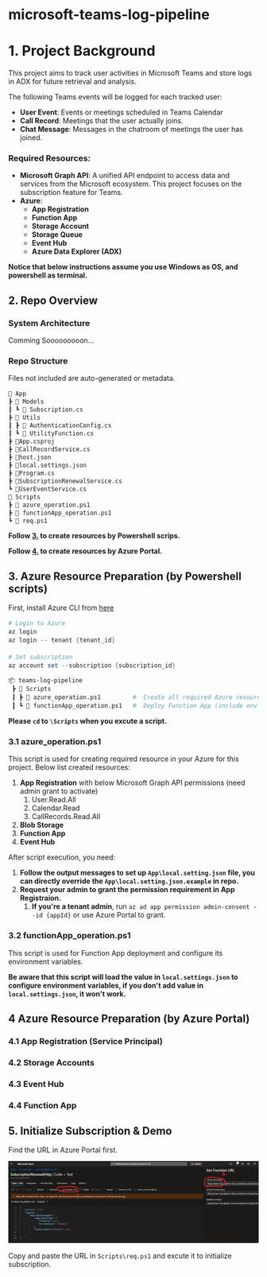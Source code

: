 # microsoft-teams-log-pipeline

# 1. Project Background

This project aims to track user activities in Microsoft Teams and store logs in ADX for future retrieval and analysis.

The following Teams events will be logged for each tracked user:
- **User Event**: Events or meetings scheduled in Teams Calendar
- **Call Record**: Meetings that the user actually joins.
- **Chat Message**: Messages in the chatroom of meetings the user has joined.

### Required Resources:
- **Microsoft Graph API**: A unified API endpoint to access data and services from the Microsoft ecosystem. This project focuses on the subscription feature for Teams.
- **Azure**:
  - **App Registration**
  - **Function App**
  - **Storage Account**
  - **Storage Queue**
  - **Event Hub**
  - **Azure Data Explorer (ADX)**

**Notice that below instructions assume you use Windows as OS, and powershell as terminal.**

## 2. Repo Overview

### System Architecture
Comming Sooooooooon...

### Repo Structure

Files not included are auto-generated or metadata.

```
📂 App
┣ 📂 Models
┃ ┗ 📜 Subscription.cs
┣ 📂 Utils
┃ ┣ 📜 AuthenticationConfig.cs
┃ ┗ 📜 UtilityFunction.cs
┣ 📜App.csproj
┣ 📜CallRecordService.cs
┣ 📜host.json
┣ 📜local.settings.json
┣ 📜Program.cs
┣ 📜SubscriptionRenewalService.cs
┗ 📜UserEventService.cs
📂 Scripts
┣ 📜 azure_operation.ps1
┣ 📜 functionApp_operation.ps1
┗ 📜 req.ps1
```

**Follow [3.](#3-azure-resource-preparation-by-powershell-scripts) to create resources by Powershell scrips.**

**Follow [4.](#4-azure-resource-preparation-by-azure-portal) to create resources by Azure Portal.**

## 3. Azure Resource Preparation (by Powershell scripts)

First, install Azure CLI from [here](https://learn.microsoft.com/en-us/cli/azure/install-azure-cli-windows?tabs=azure-cli)


```powershell
# Login to Azure
az login
az login -- tenant {tenant_id}

# Set subscription
az account set --subscription {subscription_id}
```


``` sh
📦 teams-log-pipeline
 ┣ 📂 Scripts
 ┃ ┣ 📜 azure_operation.ps1         #  Create all required Azure resources
 ┃ ┗ 📜 functionApp_operation.ps1   #  Deploy Function App (include env variables)
```

**Please `cd` to `\Scripts` when you excute a script.**

### 3.1 azure_operation.ps1

This script is used for creating required resource in your Azure for this project. Below list created resources: 

1. **App Registration** with below Microsoft Graph API permissions (need admin grant to activate)
    1. User.Read.All
    2. Calendar.Read
    3. CallRecords.Read.All
2. **Blob Storage**
3. **Function App**
4. **Event Hub**

After script execution, you need:

1. **Follow the output messages to set up `App\local.setting.json` file, you can directly override the `App\local.setting.json.example` in repo.**
2. **Request your admin to grant the permission requirement in App Registraion.**
    1. **If you're a tenant admin**, run `az ad app permission admin-consent --id {appId}` or use Azure Portal to grant.


### 3.2 functionApp_operation.ps1

This script is used for Function App deployment and configure its environment variables.

**Be aware that this script will load the value in `local.settings.json` to configure environment variables, if you don't add value in `local.settings.json`, it won't work.**


## 4 Azure Resource Preparation (by Azure Portal)

### 4.1 App Registration (Service Principal)

### 4.2 Storage Accounts

### 4.3 Event Hub

### 4.4 Function App

## 5. Initialize Subscription & Demo

Find the URL in Azure Portal first.

![](/Assets/URL.png)

Copy and paste the URL in `Scripts\req.ps1` and excute it to initialize subscription.


